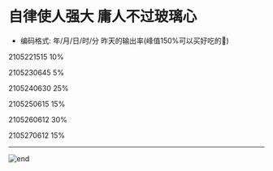 
# **自律使人强大 庸人不过玻璃心**
- 编码格式: 年/月/日/时/分 昨天的输出率(峰值150%可以买好吃的🍖)

2105221515 10%

2105230645 5%

2105240630 25%

2105250615 15%

2105260612 30%

2105270612 15%






















------
![end](https://gitee.com/techpang/img_emoji_libs/raw/master/img_bed/markdown_images/end.jpg '富婆加我吧不想努力了')
